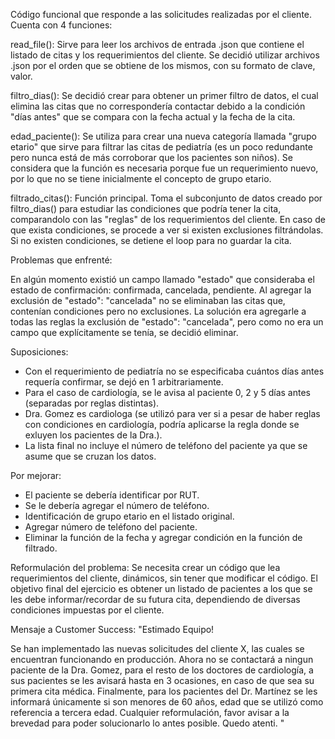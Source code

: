 Código funcional que responde a las solicitudes realizadas por el cliente. Cuenta con 4 funciones:

read_file(): Sirve para leer los archivos de entrada .json que contiene el listado de citas y los requerimientos del cliente. Se decidió utilizar archivos .json por el orden que se obtiene de los mismos, con su formato de clave, valor.

filtro_dias(): Se decidió crear para obtener un primer filtro de datos, el cual elimina las citas que no correspondería contactar debido a la condición "días antes" que se compara con la fecha actual y la fecha de la cita. 

edad_paciente(): Se utiliza para crear una nueva categoría llamada "grupo etario" que sirve para filtrar las citas de pediatría (es un poco redundante pero nunca está de más corroborar que los pacientes son niños). Se considera que la función es necesaria porque fue un requerimiento nuevo, por lo que no se tiene inicialmente el concepto de grupo etario.

filtrado_citas(): Función principal. Toma el subconjunto de datos creado por filtro_dias() para estudiar las condiciones que podría tener la cita, comparandolo con las "reglas" de los requerimientos del cliente. En caso de que exista condiciones, se procede a ver si existen exclusiones filtrándolas. Si no existen condiciones, se detiene el loop para no guardar la cita. 

Problemas que enfrenté:

En algún momento existió un campo llamado "estado" que consideraba el estado de confirmación: confirmada, cancelada, pendiente. Al agregar la exclusión de "estado": "cancelada" no se eliminaban las citas que, contenían condiciones pero no exclusiones. La solución era agregarle a todas las reglas la exclusión de "estado": "cancelada", pero como no era un campo que explícitamente se tenía, se decidió eliminar. 

Suposiciones:
- Con el requerimiento de pediatría no se especificaba cuántos días antes requería confirmar, se dejó en 1 arbitrariamente. 
- Para el caso de cardiología, se le avisa al paciente 0, 2 y 5 días antes (separadas por reglas distintas).
- Dra. Gomez es cardiologa (se utilizó para ver si a pesar de haber reglas con condiciones en cardiología, podría aplicarse la regla donde se exluyen los pacientes de la Dra.).
- La lista final no incluye el número de teléfono del paciente ya que se asume que se cruzan los datos.

Por mejorar:
- El paciente se debería identificar por RUT. 
- Se le debería agregar el número de teléfono.
- Identificación de grupo etario en el listado original.
- Agregar número de teléfono del paciente.
- Eliminar la función de la fecha y agregar condición en la función de filtrado.

Reformulación del problema:
Se necesita crear un código que lea requerimientos del cliente, dinámicos, sin tener que modificar el código. El objetivo final del ejercicio es obtener un listado de pacientes a los que se les debe informar/recordar de su futura cita, dependiendo de diversas condiciones impuestas por el cliente. 

Mensaje a Customer Success:
"Estimado Equipo!

Se han implementado las nuevas solicitudes del cliente X, las cuales se encuentran funcionando en producción. Ahora no se contactará a ningun paciente de la Dra. Gomez, para el resto de los doctores de cardiología, a sus pacientes se les avisará hasta en 3 ocasiones, en caso de que sea su primera cita médica. Finalmente, para los pacientes del Dr. Martínez se les informará únicamente si son menores de 60 años, edad que se utilizó como referencia a tercera edad. Cualquier reformulación, favor avisar a la brevedad para poder solucionarlo lo antes posible. Quedo atenti.
"
